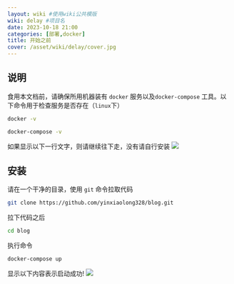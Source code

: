 ```yaml
---
layout: wiki #使用wiki公共模版
wiki: delay #项目名
date: 2023-10-18 21:00
categories: [部署,docker]
title: 开始之前
cover: /asset/wiki/delay/cover.jpg
---
```


## 说明
食用本文档前，请确保所用机器装有 `docker` 服务以及`docker-compose` 工具。以下命令用于检查服务是否存在（`linux`下）
```bash
docker -v
```
```bash
docker-compose -v
```
如果显示以下一行文字，则请继续往下走，没有请自行安装
![](/asset/wiki/delay/docker.png)

## 安装
请在一个干净的目录，使用 `git` 命令拉取代码
```bash
git clone https://github.com/yinxiaolong328/blog.git
```
拉下代码之后
```bash
cd blog
```
执行命令
```bash
docker-compose up
```
显示以下内容表示启动成功!
![](/asset/wiki/delay/start.png)
